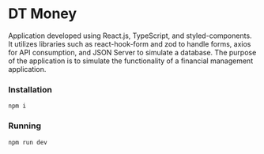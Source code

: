 # DT Money

Application developed using React.js, TypeScript, and styled-components. It utilizes libraries such as react-hook-form and zod to handle forms, axios for API consumption, and JSON Server to simulate a database. The purpose of the application is to simulate the functionality of a financial management application.

### Installation
`npm i`

### Running
`npm run dev`
